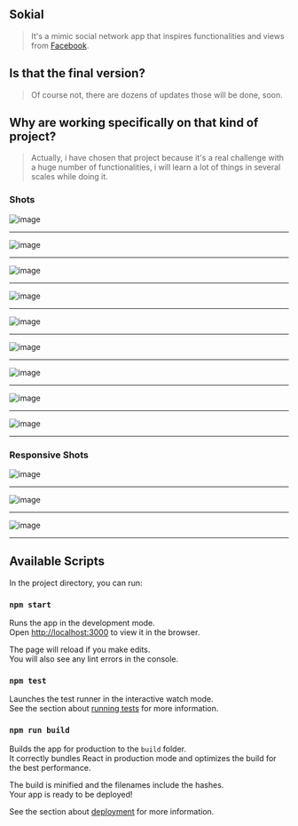 ## Sokial
> It's a mimic social network app that inspires functionalities and views from [Facebook](https://www.facebook.com/).

## Is that the final version?
> Of course not, there are dozens of updates those will be done, soon.

## Why are working specifically on that kind of project?
> Actually, i have chosen that project because it's a real challenge with a huge number of functionalities, i will learn a lot of things in several scales while doing it.

### Shots


![image](https://github.com/Abdelrhmanfdl/sokial/blob/main/Shots/2.png)
<hr/>

![image](https://github.com/Abdelrhmanfdl/sokial/blob/main/Shots/3.png)
<hr/>

![image](https://github.com/Abdelrhmanfdl/sokial/blob/main/Shots/4.png)
<hr/>

![image](https://github.com/Abdelrhmanfdl/sokial/blob/main/Shots/5.png)
<hr/>

![image](https://github.com/Abdelrhmanfdl/sokial/blob/main/Shots/6.png)
<hr/>

![image](https://github.com/Abdelrhmanfdl/sokial/blob/main/Shots/7.png)
<hr/>

![image](https://github.com/Abdelrhmanfdl/sokial/blob/main/Shots/8.png)
<hr/>

![image](https://github.com/Abdelrhmanfdl/sokial/blob/main/Shots/10.png)
<hr/>

![image](https://github.com/Abdelrhmanfdl/sokial/blob/main/Shots/11.png)
<hr/>

### Responsive Shots
![image](https://github.com/Abdelrhmanfdl/sokial/blob/main/Shots/1.png)
<hr/>

![image](https://github.com/Abdelrhmanfdl/sokial/blob/main/Shots/9.png)
<hr/>

![image](https://github.com/Abdelrhmanfdl/sokial/blob/main/Shots/12.png)
<hr/>



## Available Scripts

In the project directory, you can run:

### `npm start`

Runs the app in the development mode.\
Open [http://localhost:3000](http://localhost:3000) to view it in the browser.

The page will reload if you make edits.\
You will also see any lint errors in the console.

### `npm test`

Launches the test runner in the interactive watch mode.\
See the section about [running tests](https://facebook.github.io/create-react-app/docs/running-tests) for more information.

### `npm run build`

Builds the app for production to the `build` folder.\
It correctly bundles React in production mode and optimizes the build for the best performance.

The build is minified and the filenames include the hashes.\
Your app is ready to be deployed!

See the section about [deployment](https://facebook.github.io/create-react-app/docs/deployment) for more information.
